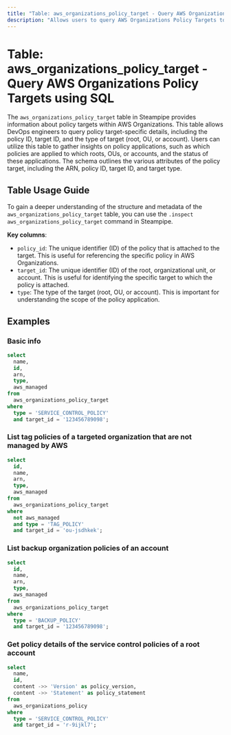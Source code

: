 ```yaml
---
title: "Table: aws_organizations_policy_target - Query AWS Organizations Policy Targets using SQL"
description: "Allows users to query AWS Organizations Policy Targets to retrieve detailed information about the application of policies to roots, organizational units (OUs), and accounts."
---
```


# Table: aws_organizations_policy_target - Query AWS Organizations Policy Targets using SQL

The `aws_organizations_policy_target` table in Steampipe provides information about policy targets within AWS Organizations. This table allows DevOps engineers to query policy target-specific details, including the policy ID, target ID, and the type of target (root, OU, or account). Users can utilize this table to gather insights on policy applications, such as which policies are applied to which roots, OUs, or accounts, and the status of these applications. The schema outlines the various attributes of the policy target, including the ARN, policy ID, target ID, and target type.

## Table Usage Guide

To gain a deeper understanding of the structure and metadata of the `aws_organizations_policy_target` table, you can use the `.inspect aws_organizations_policy_target` command in Steampipe.

**Key columns**:

- `policy_id`: The unique identifier (ID) of the policy that is attached to the target. This is useful for referencing the specific policy in AWS Organizations.
- `target_id`: The unique identifier (ID) of the root, organizational unit, or account. This is useful for identifying the specific target to which the policy is attached.
- `type`: The type of the target (root, OU, or account). This is important for understanding the scope of the policy application.

## Examples

### Basic info

```sql
select
  name,
  id,
  arn,
  type,
  aws_managed 
from
  aws_organizations_policy_target 
where
  type = 'SERVICE_CONTROL_POLICY' 
  and target_id = '123456789098';
```

### List tag policies of a targeted organization that are not managed by AWS

```sql
select
  id,
  name,
  arn,
  type,
  aws_managed 
from
  aws_organizations_policy_target 
where
  not aws_managed 
  and type = 'TAG_POLICY' 
  and target_id = 'ou-jsdhkek';
```

### List backup organization policies of an account

```sql
select
  id,
  name,
  arn,
  type,
  aws_managed
from
  aws_organizations_policy_target
where
  type = 'BACKUP_POLICY'
  and target_id = '123456789098';
```

### Get policy details of the service control policies of a root account

```sql
select
  name,
  id,
  content ->> 'Version' as policy_version,
  content ->> 'Statement' as policy_statement
from
  aws_organizations_policy
where
  type = 'SERVICE_CONTROL_POLICY'
  and target_id = 'r-9ijkl7';
```
